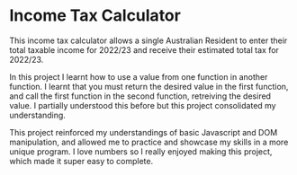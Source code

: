 # Income Tax Calculator
This income tax calculator allows a single Australian Resident to enter their total taxable income for 2022/23 and receive their estimated total tax for 2022/23.

In this project I learnt how to use a value from one function in another function. I learnt that you must return the desired value in the first function, and call the first function in the second function, retreiving the desired value. I partially understood this before but this project consolidated my understanding.

This project reinforced my understandings of basic Javascript and DOM manipulation, and allowed me to practice and showcase my skills in a more unique program. I love numbers so I really enjoyed making this project, which made it super easy to complete.
